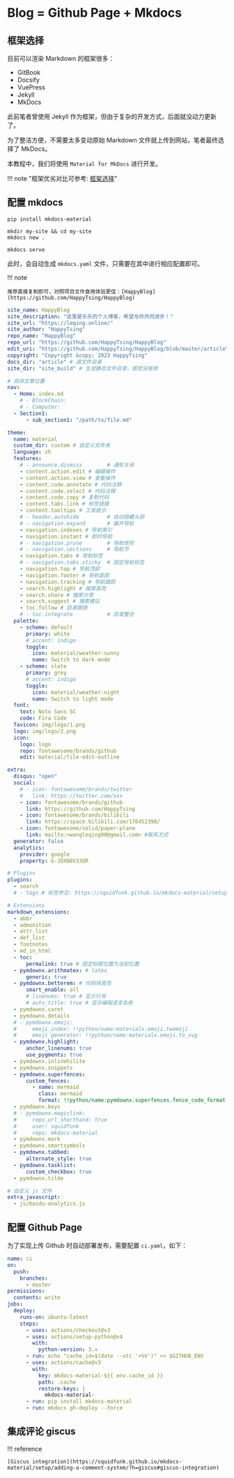 # Blog = Github Page + Mkdocs

## 框架选择

目前可以渲染 Markdown 的框架很多：

- GitBook
- Docsify
- VuePress
- Jekyll
- MkDocs

此前笔者曾使用 Jekyll 作为框架，但由于复杂的开发方式，后面就没动力更新了。

为了整洁方便，不需要太多变动原始 Markdown 文件就上传到网站，笔者最终选择了 MkDocs。

本教程中，我们将使用 `Material for MkDocs` 进行开发。

!!! note "框架优劣对比可参考: [框架选择](https://www.zhihu.com/question/465048044/answer/2534255228)"

## 配置 mkdocs

```shell title="安装 mkdocs-material"
pip install mkdocs-material
```

```shell title="创建新项目"
mkdir my-site && cd my-site
mkdocs new .
```

```shell title="本地调试"
mkdocs serve
```

此时，会自动生成 `mkdocs.yaml` 文件，只需要在其中进行相应配置即可。

!!! note

	推荐直接复制即可，对照项目文件食用体验更佳：[HappyBlog](https://github.com/HappyTsing/HappyBlog)

```yaml title="mkdocs.yaml"
site_name: HappyBlog
site_description: "这里是乐乐的个人博客，希望与你共同进步！"
site_url: "https://leqing.online/"
site_author: "HappyTsing"
repo_name: "HappyBlog"
repo_url: "https://github.com/HappyTsing/HappyBlog"
edit_uri: "https://github.com/HappyTsing/HappyBlog/blob/master/article"
copyright: "Copyright &copy; 2023 HappyTsing"
docs_dir: "article" # 源文件目录
site_dir: "site_build" # 生成静态文件目录，感觉没啥用

# 具体文章位置
nav:
  - Home: index.md
    # - BlockChain:
    # - Computer:
  - Section1:
      - sub_section1: "/path/to/file.md"

theme:
  name: material
  custom_dir: custom # 自定义文件夹
  language: zh
  features:
    # - announce.dismiss        # 通知关闭
    - content.action.edit # 编辑操作
    - content.action.view # 查看操作
    - content.code.annotate # 代码注释
    - content.code.select # 代码注释
    - content.code.copy # 复制代码
    - content.tabs.link # 标签链接
    - content.tooltips # 工具提示
    # - header.autohide         # 自动隐藏头部
    # - navigation.expand       # 展开导航
    - navigation.indexes # 导航索引
    - navigation.instant # 即时导航
    # - navigation.prune        # 导航修剪
    # - navigation.sections     # 导航节
    - navigation.tabs # 导航标签
    # - navigation.tabs.sticky  # 固定导航标签
    - navigation.top # 导航顶部
    - navigation.footer # 导航底部
    - navigation.tracking # 导航跟踪
    - search.highlight # 搜索高亮
    - search.share # 搜索分享
    - search.suggest # 搜索建议
    - toc.follow # 目录跟随
    # - toc.integrate           # 目录整合
  palette:
    - scheme: default
      primary: white
      # accent: indigo
      toggle:
        icon: material/weather-sunny
        name: Switch to dark mode
    - scheme: slate
      primary: grey
      # accent: indigo
      toggle:
        icon: material/weather-night
        name: Switch to light mode
  font:
    text: Noto Sans SC
    code: Fira Code
  favicon: img/logo/1.png
  logo: img/logo/2.png
  icon:
    logo: logo
    repo: fontawesome/brands/github
    edit: material/file-edit-outline

extra:
  disqus: "open"
  social:
    # - icon: fontawesome/brands/twitter
    #   link: https://twitter.com/xxx
    - icon: fontawesome/brands/github
      link: https://github.com/HappyTsing
    - icon: fontawesome/brands/bilibili
      link: https://space.bilibili.com/176452398/
    - icon: fontawesome/solid/paper-plane
      link: mailto:<wangleqing00@gmail.com> #联系方式
  generator: false
  analytics:
    provider: google
    property: G-JDXN8V33QR

# Plugins
plugins:
  - search
  # - tags # 标签参见: https://squidfunk.github.io/mkdocs-material/setup/setting-up-tags/

# Extensions
markdown_extensions:
  - abbr
  - admonition
  - attr_list
  - def_list
  - footnotes
  - md_in_html
  - toc:
      permalink: true # 固定标题位置为当前位置
  - pymdownx.arithmatex: # latex
      generic: true
  - pymdownx.betterem: # 代码块高亮
      smart_enable: all
      # linenums: true # 显示行号
      # auto_title: true # 显示编程语言名称
  - pymdownx.caret
  - pymdownx.details
  # - pymdownx.emoji:
  #     emoji_index: !!python/name:materialx.emoji.twemoji
  #     emoji_generator: !!python/name:materialx.emoji.to_svg
  - pymdownx.highlight:
      anchor_linenums: true
      use_pygments: true
  - pymdownx.inlinehilite
  - pymdownx.snippets
  - pymdownx.superfences:
      custom_fences:
        - name: mermaid
          class: mermaid
          format: !!python/name:pymdownx.superfences.fence_code_format
  - pymdownx.keys
  # - pymdownx.magiclink:
  #     repo_url_shorthand: true
  #     user: squidfunk
  #     repo: mkdocs-material
  - pymdownx.mark
  - pymdownx.smartsymbols
  - pymdownx.tabbed:
      alternate_style: true
  - pymdownx.tasklist:
      custom_checkbox: true
  - pymdownx.tilde

# 自定义 js 文件
extra_javascript:
  - js/baidu-analytics.js
```

## 配置 Github Page

为了实现上传 Github 时自动部署发布，需要配置 `ci.yaml`，如下：

```yaml title="ci.yaml"
name: ci
on:
  push:
    branches:
      - master
permissions:
  contents: write
jobs:
  deploy:
    runs-on: ubuntu-latest
    steps:
      - uses: actions/checkout@v3
      - uses: actions/setup-python@v4
        with:
          python-version: 3.x
      - run: echo "cache_id=$(date --utc '+%V')" >> $GITHUB_ENV
      - uses: actions/cache@v3
        with:
          key: mkdocs-material-${{ env.cache_id }}
          path: .cache
          restore-keys: |
            mkdocs-material-
      - run: pip install mkdocs-material
      - run: mkdocs gh-deploy --force
```

## 集成评论 giscus

!!! reference

    [Giscus integration](https://squidfunk.github.io/mkdocs-material/setup/adding-a-comment-system/?h=giscus#giscus-integration)